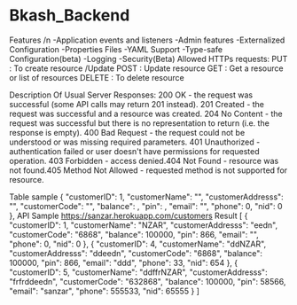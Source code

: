 # Bkash_Backend
Features /n
-Application events and listeners
-Admin features
-Externalized Configuration
-Properties Files
-YAML Support
-Type-safe Configuration(beta)
-Logging
-Security(Beta)
Allowed HTTPs requests:
PUT     : To create resource /Update
POST    : Update resource
GET     : Get a resource or list of resources
DELETE  : To delete resource


Description Of Usual Server Responses:
200 OK - the request was successful (some API calls may return 201 instead).
201 Created - the request was successful and a resource was created.
204 No Content - the request was successful but there is no representation to return (i.e. the response is empty).
400 Bad Request - the request could not be understood or was missing required parameters.
401 Unauthorized - authentication failed or user doesn't have permissions for requested operation.
403 Forbidden - access denied.404 Not Found - resource was not found.405 Method Not Allowed - requested method is not supported for resource.

Table sample
{
    "customerID": 1,
    "customerName": "",
    "customerAddresss": "",
    "customerCode": "",
    "balance": ,
    "pin": ,
    "email": "",
    "phone": 0,
    "nid": 0
  },
 API Sample
 https://sanzar.herokuapp.com/customers
 Result
 [
  {
    "customerID": 1,
    "customerName": "NZAR",
    "customerAddresss": "eedn",
    "customerCode": "6868",
    "balance": 100000,
    "pin": 866,
    "email": "",
    "phone": 0,
    "nid": 0
  },
  {
    "customerID": 4,
    "customerName": "ddNZAR",
    "customerAddresss": "ddeedn",
    "customerCode": "6868",
    "balance": 100000,
    "pin": 866,
    "email": "ddd",
    "phone": 33,
    "nid": 654
  },
  {
    "customerID": 5,
    "customerName": "ddffrNZAR",
    "customerAddresss": "frfrddeedn",
    "customerCode": "632868",
    "balance": 100000,
    "pin": 58566,
    "email": "sanzar",
    "phone": 555533,
    "nid": 65555
  }
]
 
  
  
